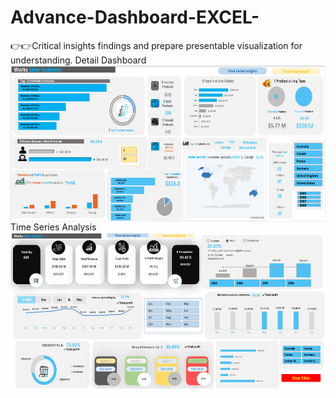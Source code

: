 # Advance-Dashboard-EXCEL-
👉👉Critical insights findings and prepare presentable visualization for understanding. 
Detail Dashboard
<img align="center" alt="dataanalysis"  width = "1000" height = "250px" src="Screenshot 2023-12-07 165206.png">
Time Series Analysis
<img align="center" alt="dataanalysis"  width = "1000" height = "250px" src="Screenshot 2023-12-07 170036.png">

